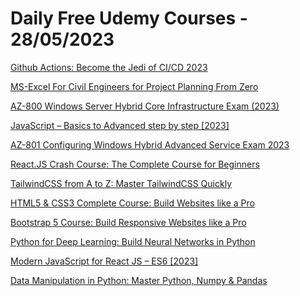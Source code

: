 # Daily Free Udemy Courses - 28/05/2023

[Github Actions: Become the Jedi of CI/CD 2023](https://www.udemy.com/course/become-the-jedi-of-cicd-github-actions/?couponCode=E8BAEB81028015304F73)
[MS-Excel For Civil Engineers for Project Planning From Zero](https://www.udemy.com/course/ms-excel-for-construction-management-civil-engineers/?couponCode=CAE5AF1A42B1A71C39CC)
[AZ-800 Windows Server Hybrid Core Infrastructure Exam (2023)](https://www.udemy.com/course/az-800-windows-server-hybrid-core-infrastructure-exam-2023/?couponCode=6279F5DCA645FFF57CAE)
[JavaScript – Basics to Advanced step by step [2023]](https://www.udemy.com/course/javascript-basics-to-advanced/?couponCode=FREEMAY137)
[AZ-801 Configuring Windows Hybrid Advanced Service Exam 2023](https://www.udemy.com/course/az-801-configuring-windows-hybrid-advanced-service-exam-2023/?couponCode=7F10E257F3D8CBAA6B05)
[React.JS Crash Course: The Complete Course for Beginners](https://www.udemy.com/course/reactjs-the-complete-course-for-beginners/?couponCode=46E0A3BD2035302BC928)
[TailwindCSS from A to Z: Master TailwindCSS Quickly](https://www.udemy.com/course/learn-tailwind-css-quickly/?couponCode=E2995E4645B14037D590)
[HTML5 & CSS3 Complete Course: Build Websites like a Pro](https://www.udemy.com/course/html5-css-fundamentals/?couponCode=9A929F5DAFCDD8EE16A0)
[Bootstrap 5 Course: Build Responsive Websites like a Pro](https://www.udemy.com/course/bootstrap5-website/?couponCode=876904426CC8858BEFDF)
[Python for Deep Learning: Build Neural Networks in Python](https://www.udemy.com/course/deep-learning-basics-with-python/?couponCode=1D5442D6C6C3CBACA6E5)
[Modern JavaScript for React JS – ES6 [2023]](https://www.udemy.com/course/modern-javascript-es6-for-react-js/?couponCode=FREEMAY135)
[Data Manipulation in Python: Master Python, Numpy & Pandas](https://www.udemy.com/course/master-data-science-in-python/?couponCode=5B119DFEE4D37B4A0EAB)
